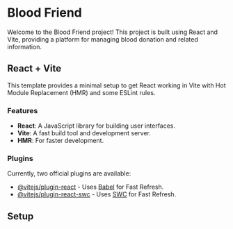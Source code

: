 # Blood Friend

Welcome to the Blood Friend project! This project is built using React and Vite, providing a platform for managing blood donation and related information.

## React + Vite

This template provides a minimal setup to get React working in Vite with Hot Module Replacement (HMR) and some ESLint rules.

### Features

- **React**: A JavaScript library for building user interfaces.
- **Vite**: A fast build tool and development server.
- **HMR**: For faster development.

### Plugins

Currently, two official plugins are available:

- [@vitejs/plugin-react](https://github.com/vitejs/vite-plugin-react/blob/main/packages/plugin-react/README.md) - Uses [Babel](https://babeljs.io/) for Fast Refresh.
- [@vitejs/plugin-react-swc](https://github.com/vitejs/vite-plugin-react-swc) - Uses [SWC](https://swc.rs/) for Fast Refresh.

## Setup

